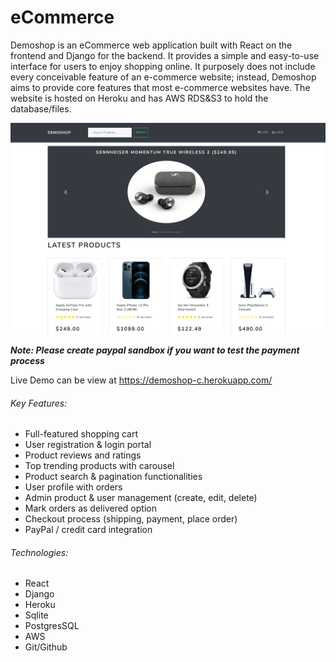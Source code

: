 # eCommerce

Demoshop is an eCommerce web application built with React on the frontend and Django for the backend. It provides a simple and easy-to-use interface for users to enjoy shopping online. It purposely does not include every conceivable feature of an e-commerce website; instead, Demoshop aims to provide core features that most e-commerce websites have. The website is hosted on Heroku and has AWS RDS&S3 to hold the database/files.

![Image of mainpage](https://github.com/LouisChen1013/eCommerce/blob/production/ecom_main.png)

**_Note: Please create paypal sandbox if you want to test the payment process_**

Live Demo can be view at <https://demoshop-c.herokuapp.com/>

###### Key Features:

- Full-featured shopping cart
- User registration & login portal
- Product reviews and ratings
- Top trending products with carousel
- Product search & pagination functionalities
- User profile with orders
- Admin product & user management (create, edit, delete)
- Mark orders as delivered option
- Checkout process (shipping, payment, place order)
- PayPal / credit card integration

###### Technologies:

- React
- Django
- Heroku
- Sqlite
- PostgresSQL
- AWS
- Git/Github
